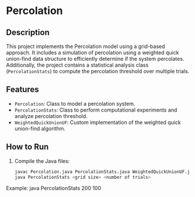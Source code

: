 # Percolation

## Description
This project implements the Percolation model using a grid-based approach. It includes a simulation of percolation using a weighted quick union-find data structure to efficiently determine if the system percolates. Additionally, the project contains a statistical analysis class (`PercolationStats`) to compute the percolation threshold over multiple trials.

## Features
- `Percolation`: Class to model a percolation system.
- `PercolationStats`: Class to perform computational experiments and analyze percolation threshold.
- `WeightedQuickUnionUF`: Custom implementation of the weighted quick union-find algorithm.

## How to Run
1. Compile the Java files:
   ```bash
   javac Percolation.java PercolationStats.java WeightedQuickUnionUF.java
   java PercolationStats <grid size> <number of trials>

Example:
java PercolationStats 200 100

